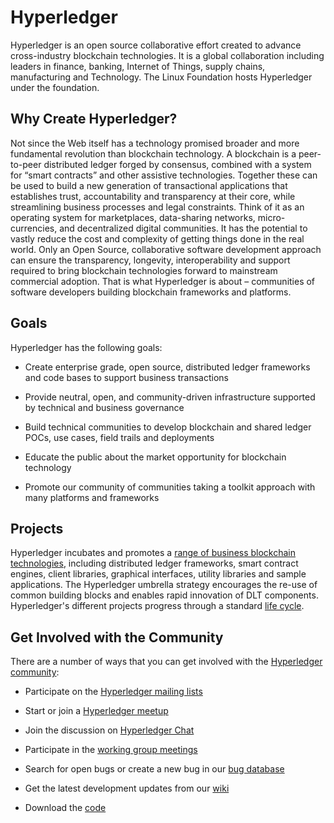 # Hyperledger
Hyperledger is an open source collaborative effort created to advance cross-industry blockchain technologies. It is a global collaboration including leaders in finance, banking, Internet of Things, supply chains, manufacturing and Technology. The Linux Foundation hosts Hyperledger under the foundation.

## Why Create Hyperledger?
Not since the Web itself has a technology promised broader and more fundamental revolution than blockchain technology. A blockchain is a peer-to-peer distributed ledger forged by consensus, combined with a system for “smart contracts” and other assistive technologies. Together these can be used to build a new generation of transactional applications that establishes trust, accountability and transparency at their core, while streamlining business processes and legal constraints.
Think of it as an operating system for marketplaces, data-sharing networks, micro-currencies, and decentralized digital communities. It has the potential to vastly reduce the cost and complexity of getting things done in the real world.
Only an Open Source, collaborative software development approach can ensure the transparency, longevity, interoperability and support required to bring blockchain technologies forward to mainstream commercial adoption. That is what Hyperledger is about – communities of software developers building blockchain frameworks and platforms.

## Goals
Hyperledger has the following goals:
* Create enterprise grade, open source, distributed ledger frameworks and code bases to support business transactions

* Provide neutral, open, and community-driven infrastructure supported by technical and business governance

* Build technical communities to develop blockchain and shared ledger POCs, use cases, field trails and deployments

* Educate the public about the market opportunity for blockchain technology

* Promote our community of communities taking a toolkit approach with many platforms and frameworks

## Projects
Hyperledger incubates and promotes a [range of business blockchain technologies](http://hyperledger.org/projects), including distributed ledger frameworks, smart contract engines, client libraries, graphical interfaces, utility libraries and sample applications. The Hyperledger umbrella strategy encourages the re-use of common building blocks and enables rapid innovation of DLT components. Hyperledger's different projects progress through a standard [life cycle](https://wiki.hyperledger.org/display/HYP/Project+Lifecycle).

## Get Involved with the Community
There are a number of ways that you can get involved with the [Hyperledger community](http://hyperledger.org/community):

* Participate on the [Hyperledger mailing lists](http://lists.hyperledger.org/)

* Start or join a [Hyperledger meetup](http://www.meetup.com/pro/hyperledger/)

* Join the discussion on [Hyperledger Chat](https://wiki.hyperledger.org/display/HYP/Our+chat+service)

* Participate in the [working group meetings](https://wiki.hyperledger.org/display/HYP/Calendar+of+Public+Meetings)

* Search for open bugs or create a new bug in our [bug database](https://jira.hyperledger.org/)

* Get the latest development updates from our [wiki](https://wiki.hyperledger.org/)

* Download the [code](https://github.com/hyperledger)
